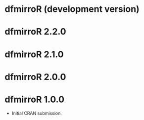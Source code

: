 # dfmirroR (development version)

# dfmirroR 2.2.0

# dfmirroR 2.1.0

# dfmirroR 2.0.0

# dfmirroR 1.0.0

* Initial CRAN submission.
